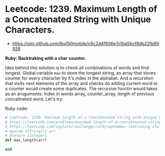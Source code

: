 # Leetcode: 1239. Maximum Length of a Concatenated String with Unique Characters.

- https://gist.github.com/lbvf50mobile/c6c2d4f606e7cfba5bcf8db22fb89926

**Ruby: Backtraking with a char counter.**

Idea behind this solution is to check all combinations of words and find longest. Global variable `max` to store the longest string, an array that stores counter for every character by it's index in the alphabet. And a recurstion that visits next elements of the array and checks do adding current word to a counter would create some duplicates. The recursive functin would takes as an aruguments: Index in words array, counter_array, length of previous concatineted word. Let's try.

Ruby code:
```Ruby
# Leetcode: 1239. Maximum Length of a Concatenated String with Unique Characters.
# https://leetcode.com/problems/maximum-length-of-a-concatenated-string-with-unique-characters/
# https://leetcode.com/explore/challenge/card/september-leetcoding-challenge-2021/639/week-4-september-22nd-september-28th/3984/
# @param {String[]} arr
# @return {Integer}
def max_length(arr)
    
end
```
